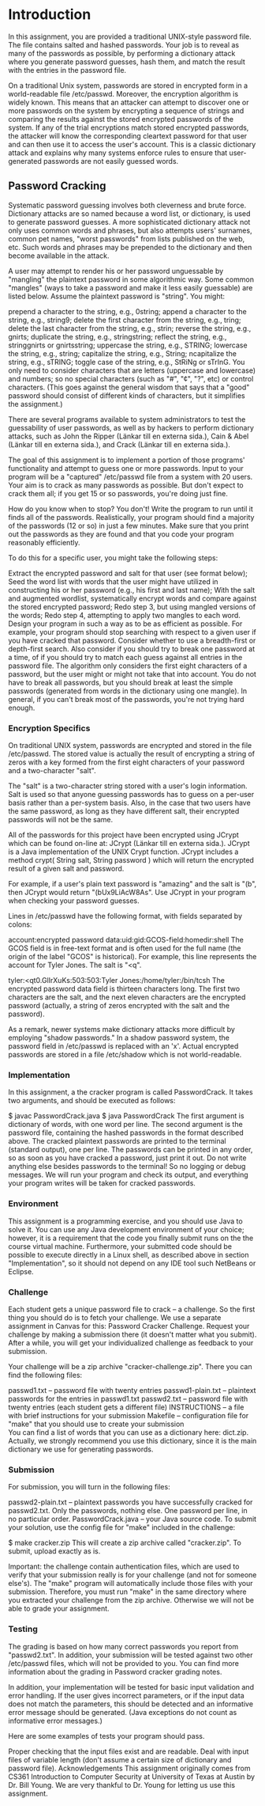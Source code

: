 # Introduction

In this assignment, you are provided a traditional UNIX-style password file. The file contains salted and hashed passwords. Your job is to reveal as many of the passwords as possible, by performing a dictionary attack where you generate password guesses, hash them, and match the result with the entries in the password file.  

On a traditional Unix system, passwords are stored in encrypted form in a world-readable file /etc/passwd. Moreover, the encryption algorithm is widely known. This means that an attacker can attempt to discover one or more passwords on the system by encrypting a sequence of strings and comparing the results against the stored encrypted passwords of the system. If any of the trial encryptions match stored encrypted passwords, the attacker will know the corresponding cleartext password for that user and can then use it to access the user's account. This is a classic dictionary attack and explains why many systems enforce rules to ensure that user-generated passwords are not easily guessed words.

## Password Cracking

Systematic password guessing involves both cleverness and brute force. Dictionary attacks are so named because a word list, or dictionary, is used to generate password guesses. A more sophisticated dictionary attack not only uses common words and phrases, but also attempts users' surnames, common pet names,  "worst passwords" from lists published on the web, etc. Such words and phrases may be prepended to the dictionary and then become available in the attack.

A user may attempt to render his or her password unguessable by "mangling" the plaintext password in some algorithmic way. Some common "mangles" (ways to take a password and make it less easily guessable) are listed below. Assume the plaintext password is "string". You might:

prepend a character to the string, e.g., 0string;
append a character to the string, e.g., string9;
delete the first character from the string, e.g., tring;
delete the last character from the string, e.g., strin;
reverse the string, e.g., gnirts;
duplicate the string, e.g., stringstring;
reflect the string, e.g., stringgnirts or gnirtsstring;
uppercase the string, e.g., STRING;
lowercase the string, e.g., string;
capitalize the string, e.g., String;
ncapitalize the string, e.g., sTRING;
toggle case of the string, e.g., StRiNg or sTrInG.
You only need to consider characters that are letters (uppercase and lowercase) and numbers;  so no special characters (such as "#", "¢", "?", etc) or control characters. (This goes against the general wisdom that says that a "good" password should consist of different kinds of characters, but it simplifies the assignment.)

There are several programs available to system administrators to test the guessability of user passwords, as well as by hackers to perform dictionary attacks, such as John the Ripper (Länkar till en externa sida.), Cain & Abel (Länkar till en externa sida.), and Crack (Länkar till en externa sida.).

The goal of this assignment is to implement a portion of those programs' functionality and attempt to guess one or more passwords. Input to your program will be a "captured" /etc/passwd file from a system with 20 users. Your aim is to crack as many passwords as possible. But don't expect to crack them all; if you get 15 or so passwords, you're doing just fine.

How do you know when to stop? You don't! Write the program to run until it finds all of the passwords. Realistically, your program should find a majority of the passwords (12 or so) in just a few minutes. Make sure that you print out the passwords as they are found and that you code your program reasonably efficiently.

To do this for a specific user, you might take the following steps:

Extract the encrypted password and salt for that user (see format below);
Seed the word list with words that the user might have utilized in constructing his or her password (e.g., his first and last name);
With the salt and augmented wordlist, systematically encrypt words and compare against the stored encrypted password;
Redo step 3, but using mangled versions of the words;
Redo step 4, attempting to apply two mangles to each word.
Design your program in such a way as to be as efficient as possible. For example, your program should stop searching with respect to a given user if you have cracked that password. Consider whether to use a breadth-first or depth-first search. Also consider if you should try to break one password at a time, of if you should try to match each guess against all entries in the password file. The algorithm only considers the first eight characters of a password, but the user might or might not take that into account. You do not have to break all passwords, but you should break at least the simple passwords (generated from words in the dictionary using one mangle). In general, if you can't break most of the passwords, you're not trying hard enough.

### Encryption Specifics
On traditional UNIX system, passwords are encrypted and stored in the file /etc/passwd. The stored value is actually the result of encrypting a string of zeros with a key formed from the first eight characters of your password and a two-character "salt".

The "salt" is a two-character string stored with a user's login information. Salt is used so that anyone guessing passwords has to guess on a per-user basis rather than a per-system basis. Also, in the case that two users have the same password, as long as they have different salt, their encrypted passwords will not be the same.

All of the passwords for this project have been encrypted using JCrypt which can be found on-line at: JCrypt (Länkar till en externa sida.). JCrypt is a Java implementation of the UNIX Crypt function. JCrypt includes a method crypt( String salt, String password ) which will return the encrypted result of a given salt and password. 

For example, if a user's plain text password is "amazing" and the salt is "(b", then JCrypt would return "(bUx9LiAcW8As". Use JCrypt in your program when checking your password guesses.  

Lines in /etc/passwd have the following format, with fields separated by colons:

account:encrypted password data:uid:gid:GCOS-field:homedir:shell
The GCOS field is in free-text format and is often used for the full name (the origin of the label "GCOS" is historical). For example, this line represents the account for Tyler Jones. The salt is "<q".

tyler:<qt0.GlIrXuKs:503:503:Tyler Jones:/home/tyler:/bin/tcsh
The encrypted password data field is thirteen characters long. The first two characters are the salt, and the next eleven characters are the encrypted password (actually, a string of zeros encrypted with the salt and the password). 

As a remark, newer systems make dictionary attacks more difficult by employing "shadow passwords." In a shadow password system, the password field in /etc/passwd is replaced with an 'x'. Actual encrypted passwords are stored in a file /etc/shadow which is not world-readable.

### Implementation

In this assignment, a the cracker program is called PasswordCrack. It takes two arguments, and should be executed as follows:

$ javac PasswordCrack.java 
$ java PasswordCrack <dictionary> <passwd>
The first argument <dictionary> is dictionary of words, with one word per line. The second argument <passwd> is the password file, containing the hashed passwords in the format described above. The cracked plaintext passwords are printed to the terminal (standard output), one per line. The passwords can be printed in any order, so as soon as you have cracked a password, just print it out. Do not write anything else besides passwords to the terminal! So no logging or debug messages. We will run your program and check its output, and everything your program writes will be taken for cracked passwords.

### Environment

This assignment is a programming exercise, and you should use Java to solve it. You can use any Java development environment of your choice; however, it is a requirement that the code you finally submit runs on the the course virtual machine. Furthermore, your submitted code should be possible to execute directly in a Linux shell, as described above in section "Implementation", so it should not depend on any IDE tool such NetBeans or Eclipse.   

### Challenge

Each student gets a unique password file to crack – a challenge. So the first thing you should do is to fetch your challenge. We use a separate assignment in Canvas for this: Password Cracker Challenge. Request your challenge by making a submission there (it doesn't matter what you submit). After a while, you will get your individualized challenge as feedback to your submission. 

Your challenge will be a zip archive "cracker-challenge.zip". There you can find the following files:

passwd1.txt – password file with twenty entries
passwd1-plain.txt – plaintext passwords for the entries in passwd1.txt
passwd2.txt – password file with twenty entries (each student gets a different file)
INSTRUCTIONS – a file with brief instructions for your submission 
Makefile – configuration file for "make" that you should use to create your submission  
You can find a list of words that you can use as a dictionary here: dict.zip. Actually, we strongly recommend you use this dictionary, since it is the main dictionary we use for generating passwords.

### Submission

For submission, you will turn in the following files:

passwd2-plain.txt – plaintext passwords you have successfully cracked for passwd2.txt. Only the passwords, nothing else. One password per line, in no particular order.
PasswordCrack.java – your Java source code. 
To submit your solution, use the config file for "make" included in the challenge:

$ make cracker.zip
This will create a zip archive called "cracker.zip". To submit, upload exactly as is.

Important: the challenge contain authentication files, which are used to verify that your submission really is for your challenge (and not for someone else's). The "make" program will automatically include those files with your submission. Therefore, you must run "make" in the same directory where you extracted your challenge from the zip archive. Otherwise we will not be able to grade your assignment.

### Testing

The grading is based on how many correct passwords you report from "passwd2.txt". In addition, your submission will be tested against two other /etc/passwd files, which will not be provided to you. You can find more information about the grading in Password cracker grading notes.

In addition, your implementation will be tested for basic input validation and error handling. If the user gives incorrect parameters, or if the input data does not match the parameters, this should be detected and an informative error message should be generated. (Java exceptions do not count as informative error messages.)

Here are some examples of tests your program should pass.

Proper checking that the input files exist and are readable.
Deal with input files of variable length (don't assume a certain size of dictionary and password file).
Acknowledgements 
This assignment originally comes from CS361 Introduction to Computer Security at University of Texas at Austin by Dr. Bill Young. We are very thankful to Dr. Young for letting us use this assignment.
